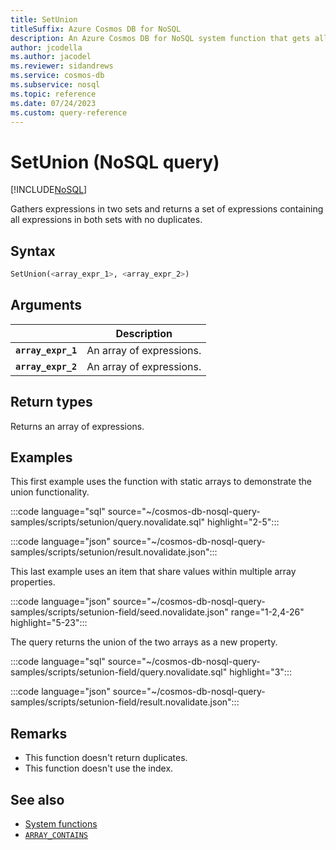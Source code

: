 ```yaml
---
title: SetUnion
titleSuffix: Azure Cosmos DB for NoSQL
description: An Azure Cosmos DB for NoSQL system function that gets all expressions in two sets.
author: jcodella
ms.author: jacodel
ms.reviewer: sidandrews
ms.service: cosmos-db
ms.subservice: nosql
ms.topic: reference
ms.date: 07/24/2023
ms.custom: query-reference
---
```


# SetUnion (NoSQL query)

[!INCLUDE[NoSQL](../../includes/appliesto-nosql.md)]

Gathers expressions in two sets and returns a set of expressions containing all expressions in both sets with no duplicates.

## Syntax

```sql
SetUnion(<array_expr_1>, <array_expr_2>)
```

## Arguments

| | Description |
| --- | --- |
| **`array_expr_1`** | An array of expressions. |
| **`array_expr_2`** | An array of expressions. |

## Return types

Returns an array of expressions.

## Examples

This first example uses the function with static arrays to demonstrate the union functionality.

:::code language="sql" source="~/cosmos-db-nosql-query-samples/scripts/setunion/query.novalidate.sql" highlight="2-5":::

:::code language="json" source="~/cosmos-db-nosql-query-samples/scripts/setunion/result.novalidate.json":::

This last example uses an item that share values within multiple array properties.

:::code language="json" source="~/cosmos-db-nosql-query-samples/scripts/setunion-field/seed.novalidate.json" range="1-2,4-26" highlight="5-23":::

The query returns the union of the two arrays as a new property.

:::code language="sql" source="~/cosmos-db-nosql-query-samples/scripts/setunion-field/query.novalidate.sql" highlight="3":::

:::code language="json" source="~/cosmos-db-nosql-query-samples/scripts/setunion-field/result.novalidate.json":::

## Remarks

- This function doesn't return duplicates.
- This function doesn't use the index.

## See also

- [System functions](system-functions.yml)
- [`ARRAY_CONTAINS`](array-contains.md)
